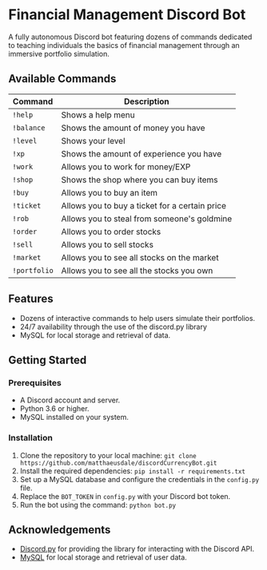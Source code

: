 # Financial Management Discord Bot
A fully autonomous Discord bot featuring dozens of commands dedicated to teaching individuals the basics of financial management through an immersive portfolio simulation.

## Available Commands

| Command | Description |
| --- | --- |
| `!help` | Shows a help menu |
| `!balance` | Shows the amount of money you have |
| `!level` | Shows your level |
| `!xp` | Shows the amount of experience you have |
| `!work` | Allows you to work for money/EXP |
| `!shop` | Shows the shop where you can buy items |
| `!buy` | Allows you to buy an item |
| `!ticket` | Allows you to buy a ticket for a certain price |
| `!rob` | Allows you to steal from someone's goldmine |
| `!order` | Allows you to order stocks |
| `!sell` | Allows you to sell stocks |
| `!market` | Allows you to see all stocks on the market |
| `!portfolio` | Allows you to see all the stocks you own |

## Features
- Dozens of interactive commands to help users simulate their portfolios.
- 24/7 availability through the use of the discord.py library
- MySQL for local storage and retrieval of data.

## Getting Started

### Prerequisites
- A Discord account and server.
- Python 3.6 or higher.
- MySQL installed on your system.

### Installation
1. Clone the repository to your local machine: `git clone https://github.com/matthaeusdale/discordCurrencyBot.git`
2. Install the required dependencies: `pip install -r requirements.txt`
3. Set up a MySQL database and configure the credentials in the `config.py` file.
4. Replace the `BOT_TOKEN` in `config.py` with your Discord bot token.
5. Run the bot using the command: `python bot.py`

## Acknowledgements
- [Discord.py](https://github.com/Rapptz/discord.py) for providing the library for interacting with the Discord API.
- [MySQL](https://www.mysql.com/) for local storage and retrieval of user data.
